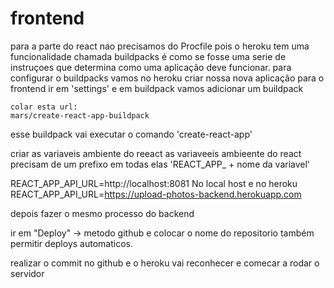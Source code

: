# frontend
 
para a parte do react nao precisamos do Procfile pois o heroku tem uma funcionalidade chamada buildpacks é como se fosse uma serie de instruçoes que determina como uma aplicação deve funcionar.
para configurar o buildpacks vamos no heroku criar nossa nova aplicação para o frontend
ir em 'settings' e em buildpack vamos adicionar um buildpack

    colar esta url:
    mars/create-react-app-buildpack

esse buildpack vai executar o comando 'create-react-app' 

criar as variaveis ambiente do reeact
as variaveeis ambieente do react precisam de um prefixo em todas elas 'REACT_APP_ + nome da variavel'

REACT_APP_API_URL=http://localhost:8081 No local host
e no heroku
REACT_APP_API_URL=https://upload-photos-backend.herokuapp.com

depois fazer o mesmo processo do backend

ir em "Deploy" -> metodo github e colocar o nome do repositorio
também permitir deploys automaticos.

realizar o commit no github e o heroku vai reconhecer e comecar a rodar o servidor
